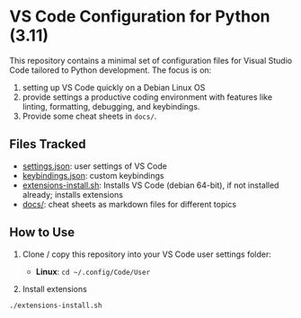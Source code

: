 # VS Code Configuration for Python (3.11)

This repository contains a minimal set of configuration files for Visual Studio Code tailored to Python development. The focus is on:

1. setting up VS Code quickly on a Debian Linux OS
2. provide settings a productive coding environment with features like linting, formatting, debugging, and keybindings.
3. Provide some cheat sheets in `docs/`.

## Files Tracked

- [settings.json](/settings.json): user settings of VS Code
- [keybindings.json](/keybindings.json): custom keybindings
- [extensions-install.sh](/extensions-install.sh): Installs VS Code (debian 64-bit), if not installed already; installs extensions
- [docs/](/docs): cheat sheets as markdown files for different topics

## How to Use

1. Clone / copy this repository into your VS Code user settings folder:

   - **Linux**: `cd ~/.config/Code/User`

2. Install extensions

```bash
./extensions-install.sh
```
